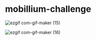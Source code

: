 # mobillium-challenge
![ezgif com-gif-maker (15)](https://user-images.githubusercontent.com/13710309/167628877-33162d8f-913a-4a3b-a24c-c8f4b4487cb7.gif)


![ezgif com-gif-maker (16)](https://user-images.githubusercontent.com/13710309/167628951-0fe6047c-aa9b-471a-bd71-b6a1722f11c7.gif)
